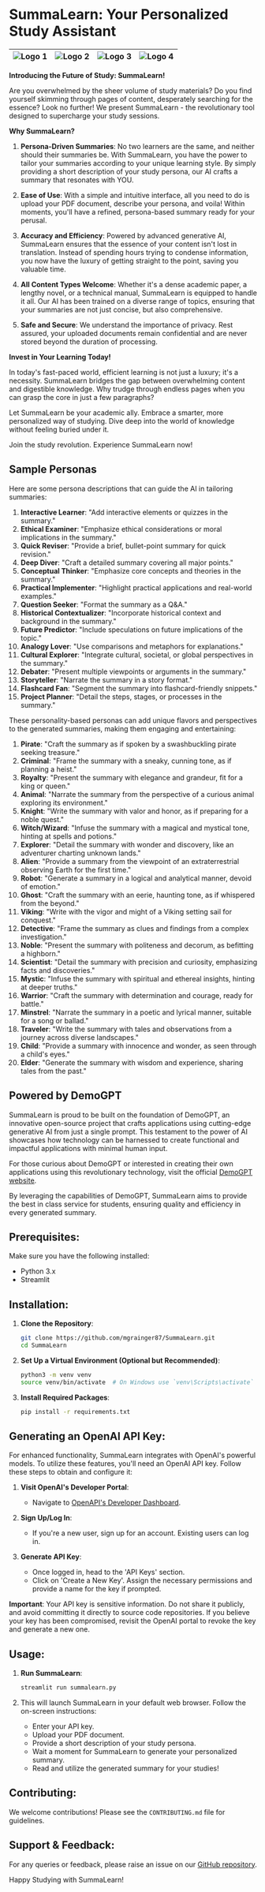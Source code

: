 # SummaLearn: Your Personalized Study Assistant

| ![Logo 1](logo-1-DALL-E.png) | ![Logo 2](logo-2-DALL-E.png) | ![Logo 3](logo-3-DALL-E.png) | ![Logo 4](logo-4-DALL-E.png) |
|:---------------------------:|:---------------------------:|:---------------------------:|:---------------------------:|

**Introducing the Future of Study: SummaLearn!**

Are you overwhelmed by the sheer volume of study materials? Do you find yourself skimming through pages of content, desperately searching for the essence? Look no further! We present SummaLearn - the revolutionary tool designed to supercharge your study sessions.

**Why SummaLearn?**

1. **Persona-Driven Summaries**: No two learners are the same, and neither should their summaries be. With SummaLearn, you have the power to tailor your summaries according to your unique learning style. By simply providing a short description of your study persona, our AI crafts a summary that resonates with YOU.

2. **Ease of Use**: With a simple and intuitive interface, all you need to do is upload your PDF document, describe your persona, and voila! Within moments, you'll have a refined, persona-based summary ready for your perusal.

3. **Accuracy and Efficiency**: Powered by advanced generative AI, SummaLearn ensures that the essence of your content isn't lost in translation. Instead of spending hours trying to condense information, you now have the luxury of getting straight to the point, saving you valuable time.

4. **All Content Types Welcome**: Whether it's a dense academic paper, a lengthy novel, or a technical manual, SummaLearn is equipped to handle it all. Our AI has been trained on a diverse range of topics, ensuring that your summaries are not just concise, but also comprehensive.

5. **Safe and Secure**: We understand the importance of privacy. Rest assured, your uploaded documents remain confidential and are never stored beyond the duration of processing.

**Invest in Your Learning Today!**

In today's fast-paced world, efficient learning is not just a luxury; it's a necessity. SummaLearn bridges the gap between overwhelming content and digestible knowledge. Why trudge through endless pages when you can grasp the core in just a few paragraphs? 

Let SummaLearn be your academic ally. Embrace a smarter, more personalized way of studying. Dive deep into the world of knowledge without feeling buried under it.

Join the study revolution. Experience SummaLearn now!

## Sample Personas

Here are some persona descriptions that can guide the AI in tailoring summaries:

1. **Interactive Learner**: "Add interactive elements or quizzes in the summary."
2. **Ethical Examiner**: "Emphasize ethical considerations or moral implications in the summary."
3. **Quick Reviser**: "Provide a brief, bullet-point summary for quick revision."
4. **Deep Diver**: "Craft a detailed summary covering all major points."
5. **Conceptual Thinker**: "Emphasize core concepts and theories in the summary."
6. **Practical Implementer**: "Highlight practical applications and real-world examples."
7. **Question Seeker**: "Format the summary as a Q&A."
8. **Historical Contextualizer**: "Incorporate historical context and background in the summary."
9. **Future Predictor**: "Include speculations on future implications of the topic."
10. **Analogy Lover**: "Use comparisons and metaphors for explanations."
11. **Cultural Explorer**: "Integrate cultural, societal, or global perspectives in the summary."
12. **Debater**: "Present multiple viewpoints or arguments in the summary."
13. **Storyteller**: "Narrate the summary in a story format."
15. **Flashcard Fan**: "Segment the summary into flashcard-friendly snippets."
16. **Project Planner**: "Detail the steps, stages, or processes in the summary."

These personality-based personas can add unique flavors and perspectives to the generated summaries, making them engaging and entertaining:

1. **Pirate**: "Craft the summary as if spoken by a swashbuckling pirate seeking treasure."
2. **Criminal**: "Frame the summary with a sneaky, cunning tone, as if planning a heist."
3. **Royalty**: "Present the summary with elegance and grandeur, fit for a king or queen."
4. **Animal**: "Narrate the summary from the perspective of a curious animal exploring its environment."
5. **Knight**: "Write the summary with valor and honor, as if preparing for a noble quest."
6. **Witch/Wizard**: "Infuse the summary with a magical and mystical tone, hinting at spells and potions."
7. **Explorer**: "Detail the summary with wonder and discovery, like an adventurer charting unknown lands."
8. **Alien**: "Provide a summary from the viewpoint of an extraterrestrial observing Earth for the first time."
9. **Robot**: "Generate a summary in a logical and analytical manner, devoid of emotion."
10. **Ghost**: "Craft the summary with an eerie, haunting tone, as if whispered from the beyond."
11. **Viking**: "Write with the vigor and might of a Viking setting sail for conquest."
12. **Detective**: "Frame the summary as clues and findings from a complex investigation."
13. **Noble**: "Present the summary with politeness and decorum, as befitting a highborn."
14. **Scientist**: "Detail the summary with precision and curiosity, emphasizing facts and discoveries."
15. **Mystic**: "Infuse the summary with spiritual and ethereal insights, hinting at deeper truths."
16. **Warrior**: "Craft the summary with determination and courage, ready for battle."
17. **Minstrel**: "Narrate the summary in a poetic and lyrical manner, suitable for a song or ballad."
18. **Traveler**: "Write the summary with tales and observations from a journey across diverse landscapes."
19. **Child**: "Provide a summary with innocence and wonder, as seen through a child's eyes."
20. **Elder**: "Generate the summary with wisdom and experience, sharing tales from the past."

## Powered by DemoGPT

SummaLearn is proud to be built on the foundation of DemoGPT, an innovative open-source project that crafts applications using cutting-edge generative AI from just a single prompt. This testament to the power of AI showcases how technology can be harnessed to create functional and impactful applications with minimal human input.

For those curious about DemoGPT or interested in creating their own applications using this revolutionary technology, visit the official [DemoGPT website](https://www.demogpt.io).

By leveraging the capabilities of DemoGPT, SummaLearn aims to provide the best in class service for students, ensuring quality and efficiency in every generated summary.

## Prerequisites:

Make sure you have the following installed:
- Python 3.x
- Streamlit

## Installation:

1. **Clone the Repository**:
   ```bash
   git clone https://github.com/mgrainger87/SummaLearn.git
   cd SummaLearn
   ```

2. **Set Up a Virtual Environment (Optional but Recommended)**:
   ```bash
   python3 -m venv venv
   source venv/bin/activate  # On Windows use `venv\Scripts\activate`
   ```

3. **Install Required Packages**:
   ```bash
   pip install -r requirements.txt
   ```
## Generating an OpenAI API Key:

For enhanced functionality, SummaLearn integrates with OpenAI's powerful models. To utilize these features, you'll need an OpenAI API key. Follow these steps to obtain and configure it:

1. **Visit OpenAI's Developer Portal**:
   - Navigate to [OpenAPI's Developer Dashboard](https://platform.openai.com/).
   
2. **Sign Up/Log In**:
   - If you're a new user, sign up for an account. Existing users can log in.

3. **Generate API Key**:
   - Once logged in, head to the 'API Keys' section.
   - Click on 'Create a New Key'. Assign the necessary permissions and provide a name for the key if prompted.

**Important**: Your API key is sensitive information. Do not share it publicly, and avoid committing it directly to source code repositories. If you believe your key has been compromised, revisit the OpenAI portal to revoke the key and generate a new one.

## Usage:

1. **Run SummaLearn**:
   ```bash
   streamlit run summalearn.py
   ```

2. This will launch SummaLearn in your default web browser. Follow the on-screen instructions:
   - Enter your API key.
   - Upload your PDF document.
   - Provide a short description of your study persona.
   - Wait a moment for SummaLearn to generate your personalized summary.
   - Read and utilize the generated summary for your studies!

## Contributing:

We welcome contributions! Please see the `CONTRIBUTING.md` file for guidelines.

## Support & Feedback:

For any queries or feedback, please raise an issue on our [GitHub repository](https://github.com/mgrainger87/SummaLearn/issues).

Happy Studying with SummaLearn!
